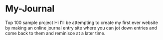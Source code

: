 # My-Journal
Top 100 sample project
Hi I'll be attempting to create my first ever website by making an online journal entry site where you can jot down entries and come back to them and reminisce at a later time.
